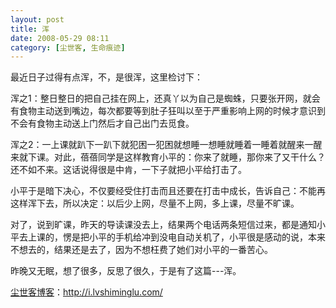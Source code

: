 ```yaml
---
layout: post
title: 浑
date: 2008-05-29 08:11
category: [尘世客, 生命痕迹]
---
```

最近日子过得有点浑，不，是很浑，这里检讨下：

浑之1：整日整日的把自己挂在网上，还真丫以为自己是蜘蛛，只要张开网，就会有食物主动送到嘴边，每次都要等到肚子狂叫以至于严重影响上网的时候才意识到不会有食物主动送上门然后才自己出门去觅食。

浑之2：一上课就趴下一趴下就犯困一犯困就想睡一想睡就睡着一睡着就醒来一醒来就下课。对此，蓓蓓同学是这样教育小平的：你来了就睡，那你来了又干什么？还不如不来。这话说得很是中肯，一下子就把小平给打击了。

小平于是暗下决心，不仅要经受住打击而且还要在打击中成长，告诉自己：不能再这样浑下去，所以决定：以后少上网，尽量不上网，多上课，尽量不旷课。

对了，说到旷课，昨天的导读课没去上，结果两个电话两条短信过来，都是通知小平去上课的，愣是把小平的手机给冲到没电自动关机了，小平很是感动的说，本来不想去的，结果还是去了，因为不想枉费了她们对小平的一番苦心。

昨晚又无眠，想了很多，反思了很久，于是有了这篇---浑。

<a href="http://i.lvshiminglu.com/">尘世客博客</a>：<a href="http://i.lvshiminglu.com/">http://i.lvshiminglu.com/</a>

